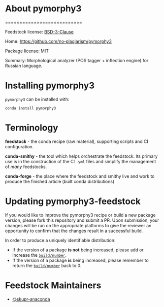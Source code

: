 
# About pymorphy3
===========================

Feedstock license: [BSD-3-Clause](https://github.com/AnacondaRecipes/pymorphy3/blob/main/LICENSE.txt)

Home: https://github.com/no-plagiarism/pymorphy3

Package license: MIT

Summary: Morphological analyzer (POS tagger + inflection engine) for Russian language.


Installing pymorphy3
================

`pymorphy3` can be installed with:

```
conda install pymorphy3
```

Terminology
===========

**feedstock** - the conda recipe (raw material), supporting scripts and CI configuration.

**conda-smithy** - the tool which helps orchestrate the feedstock.
                   Its primary use is in the construction of the CI ``.yml`` files
                   and simplify the management of *many* feedstocks.

**conda-forge** - the place where the feedstock and smithy live and work to
                  produce the finished article (built conda distributions)


Updating pymorphy3-feedstock
========================

If you would like to improve the pymorphy3 recipe or build a new
package version, please fork this repository and submit a PR. Upon submission,
your changes will be run on the appropriate platforms to give the reviewer an
opportunity to confirm that the changes result in a successful build.

In order to produce a uniquely identifiable distribution:
 * If the version of a package **is not** being increased, please add or increase
   the [``build/number``](https://docs.conda.io/projects/conda-build/en/latest/resources/define-metadata.html#build-number-and-string).
 * If the version of a package **is** being increased, please remember to return
   the [``build/number``](https://docs.conda.io/projects/conda-build/en/latest/resources/define-metadata.html#build-number-and-string)
   back to 0.

Feedstock Maintainers
=====================

* [@skupr-anaconda](https://github.com/skupr-anaconda/)


